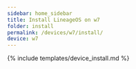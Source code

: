 ```yaml
---
sidebar: home_sidebar
title: Install LineageOS on w7
folder: install
permalink: /devices/w7/install/
device: w7
---
```

{% include templates/device_install.md %}

